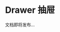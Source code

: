 <!--
 * @Author: shen
 * @Date: 2022-06-07 13:51:51
 * @LastEditors: shen
 * @LastEditTime: 2022-06-08 10:08:04
 * @Description:
-->

# Drawer 抽屉

文档即将发布...